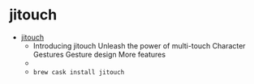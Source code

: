 # jitouch
- [jitouch](https://www.jitouch.com/)
  -  Introducing jitouch Unleash the power of multi-touch Character Gestures Gesture design More features
  - 
  - `brew cask install jitouch`
